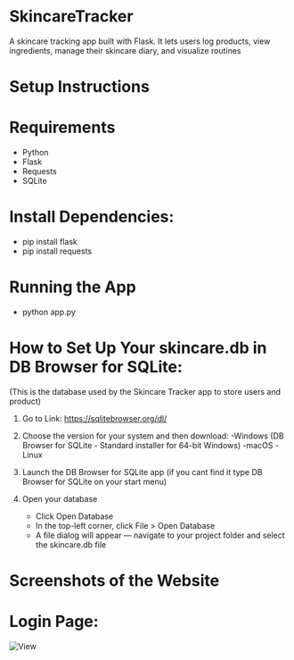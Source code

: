 # SkincareTracker
A skincare tracking app built with Flask. It lets users log products, view ingredients, manage their skincare diary, and visualize routines

# Setup Instructions

# Requirements
- Python 
- Flask
- Requests
- SQLite 

# Install Dependencies:
- pip install flask
- pip install requests 

# Running the App
- python app.py

# How to Set Up Your skincare.db in DB Browser for SQLite:
(This is the database used by the Skincare Tracker app to store users and product)
1. Go to Link:
     https://sqlitebrowser.org/dl/
   
 2. Choose the version for your system and then download:
    -Windows (DB Browser for SQLite - Standard installer for 64-bit Windows)
    -macOS 
    -Linux

3. Launch the DB Browser for SQLite app (if you cant find it type DB Browser for SQLite on your start menu)

4. Open your database
    - Click Open Database
    - In the top-left corner, click File > Open Database
    - A file dialog will appear — navigate to your project folder and select the skincare.db file
  
# Screenshots of the Website

# Login Page:
![View](assets/Loginpage.gif)

